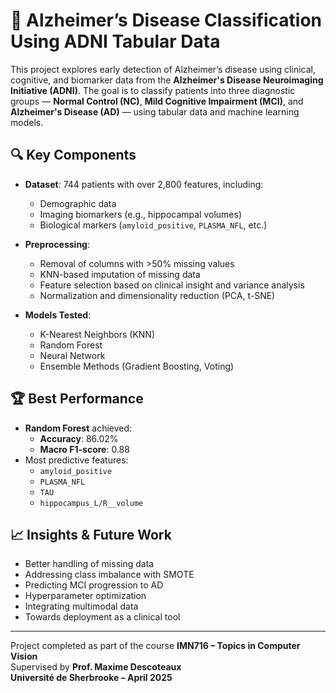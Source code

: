 # 🧠 Alzheimer’s Disease Classification Using ADNI Tabular Data

This project explores early detection of Alzheimer’s disease using clinical, cognitive, and biomarker data from the **Alzheimer's Disease Neuroimaging Initiative (ADNI)**. The goal is to classify patients into three diagnostic groups — **Normal Control (NC)**, **Mild Cognitive Impairment (MCI)**, and **Alzheimer's Disease (AD)** — using tabular data and machine learning models.

## 🔍 Key Components

- **Dataset**: 744 patients with over 2,800 features, including:
  - Demographic data
  - Imaging biomarkers (e.g., hippocampal volumes)
  - Biological markers (`amyloid_positive`, `PLASMA_NFL`, etc.)

- **Preprocessing**:
  - Removal of columns with >50% missing values
  - KNN-based imputation of missing data
  - Feature selection based on clinical insight and variance analysis
  - Normalization and dimensionality reduction (PCA, t-SNE)

- **Models Tested**:
  - K-Nearest Neighbors (KNN)
  - Random Forest
  - Neural Network
  - Ensemble Methods (Gradient Boosting, Voting)

## 🏆 Best Performance

- **Random Forest** achieved:
  - **Accuracy**: 86.02%
  - **Macro F1-score**: 0.88
- Most predictive features:
  - `amyloid_positive`
  - `PLASMA_NFL`
  - `TAU`
  - `hippocampus_L/R__volume`

## 📈 Insights & Future Work

- Better handling of missing data
- Addressing class imbalance with SMOTE
- Predicting MCI progression to AD
- Hyperparameter optimization
- Integrating multimodal data
- Towards deployment as a clinical tool

---

Project completed as part of the course **IMN716 – Topics in Computer Vision**  
Supervised by **Prof. Maxime Descoteaux**  
**Université de Sherbrooke – April 2025**
